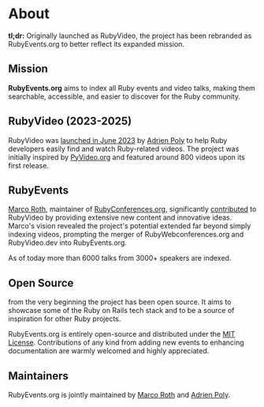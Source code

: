 # About

**tl;dr:** Originally launched as RubyVideo, the project has been rebranded as RubyEvents.org to better reflect its expanded mission.

## Mission

**RubyEvents.org** aims to index all Ruby events and video talks, making them searchable, accessible, and easier to discover for the Ruby community.

## RubyVideo (2023-2025)

RubyVideo was [launched in June 2023](https://x.com/adrienpoly/status/1669944383049801730) by [Adrien Poly](https://github.com/adrienpoly) to help Ruby developers easily find and watch Ruby-related videos. The project was initially inspired by [PyVideo.org](https://pyvideo.org/) and featured around 800 videos upon its first release.

## RubyEvents

[Marco Roth](https://github.com/marcoroth), maintainer of [RubyConferences.org](https://rubyconferences.org/), significantly [contributed](https://github.com/adrienpoly/rubyvideo/graphs/contributors) to RubyVideo by providing extensive new content and innovative ideas. Marco's vision revealed the project's potential extended far beyond simply indexing videos, prompting the merger of RubyWebconferences.org and RubyVideo.dev into RubyEvents.org.

As of today more than 6000 talks from 3000+ speakers are indexed.

## Open Source

from the very beginning the project has been open source. It aims to showcase some of the Ruby on Rails tech stack and to be a source of inspiration for other Ruby projects.

RubyEvents.org is entirely open-source and distributed under the [MIT License](https://opensource.org/licenses/MIT). Contributions of any kind from adding new events to enhancing documentation are warmly welcomed and highly appreciated.

## Maintainers

RubyEvents.org is jointly maintained by [Marco Roth](https://github.com/marcoroth) and [Adrien Poly](https://github.com/adrienpoly).

